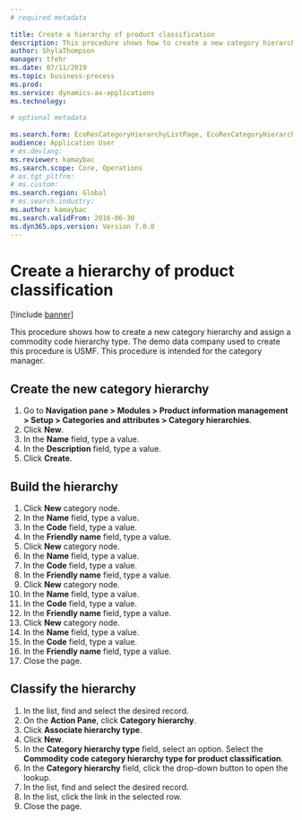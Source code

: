 ```yaml
--- 
# required metadata 
 
title: Create a hierarchy of product classification
description: This procedure shows how to create a new category hierarchy and assign a commodity code hierarchy type. 
author: ShylaThompson
manager: tfehr 
ms.date: 07/11/2019
ms.topic: business-process 
ms.prod:  
ms.service: dynamics-ax-applications 
ms.technology:  
 
# optional metadata 
 
ms.search.form: EcoResCategoryHierarchyListPage, EcoResCategoryHierarchyCreate, EcoResCategory, EcoResCategoryHierarchyRole, EcoResProductCategory, EcoResCategorySearchList, EcoResCategoryHierarchyFactbox, EcoResCategoryFriendlyName, EcoResCategoryAddProduct   
audience: Application User 
# ms.devlang:  
ms.reviewer: kamaybac
ms.search.scope: Core, Operations 
# ms.tgt_pltfrm:  
# ms.custom:  
ms.search.region: Global
# ms.search.industry: 
ms.author: kamaybac
ms.search.validFrom: 2016-06-30 
ms.dyn365.ops.version: Version 7.0.0 
---
```

# Create a hierarchy of product classification

[!include [banner](../../includes/banner.md)]

This procedure shows how to create a new category hierarchy and assign a commodity code hierarchy type. The demo data company used to create this procedure is USMF. This procedure is intended for the category manager.


## Create the new category hierarchy
1. Go to **Navigation pane > Modules > Product information management > Setup > Categories and attributes > Category hierarchies**.
2. Click **New**.
3. In the **Name** field, type a value.
4. In the **Description** field, type a value.
5. Click **Create**.

## Build the hierarchy
1. Click **New** category node.
2. In the **Name** field, type a value.
3. In the **Code** field, type a value.
4. In the **Friendly name** field, type a value.
5. Click **New** category node.
6. In the **Name** field, type a value.
7. In the **Code** field, type a value.
8. In the **Friendly name** field, type a value.
9. Click **New** category node.
10. In the **Name** field, type a value.
11. In the **Code** field, type a value.
12. In the **Friendly name** field, type a value.
13. Click **New** category node.
14. In the **Name** field, type a value.
15. In the **Code** field, type a value.
16. In the **Friendly name** field, type a value.
17. Close the page.

## Classify the hierarchy
1. In the list, find and select the desired record.
2. On the **Action Pane**, click **Category hierarchy**.
3. Click **Associate hierarchy type**.
4. Click **New**.
5. In the **Category hierarchy type** field, select an option. Select the **Commodity code category hierarchy type for product classification**.  
6. In the **Category hierarchy** field, click the drop-down button to open the lookup.
7. In the list, find and select the desired record.
8. In the list, click the link in the selected row.
9. Close the page.

